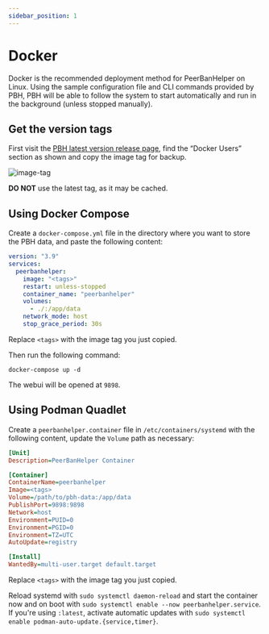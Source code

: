 ```yaml
---
sidebar_position: 1
---
```


# Docker

Docker is the recommended deployment method for PeerBanHelper on Linux. Using the sample configuration file and CLI commands provided by PBH, PBH will be able to follow the system to start automatically and run in the background (unless stopped manually).

## Get the version tags

First visit the [PBH latest version release page](https://github.com/PBH-BTN/PeerBanHelper/releases/latest), find the “Docker Users” section as shown and copy the image tag for backup.

![image-tag](./assets/docker-tag.png)

**DO NOT** use the latest tag, as it may be cached.

## Using Docker Compose

Create a `docker-compose.yml` file in the directory where you want to store the PBH data, and paste the following content:

```yaml
version: "3.9"
services:
  peerbanhelper:
    image: "<tags>"
    restart: unless-stopped
    container_name: "peerbanhelper"
    volumes:
      - ./:/app/data
    network_mode: host
    stop_grace_period: 30s
```

Replace `<tags>` with the image tag you just copied.

Then run the following command:

```shell
docker-compose up -d
```
The webui will be opened at `9898`.

## Using Podman Quadlet
Create a `peerbanhelper.container` file in `/etc/containers/systemd` with the following content, update the `Volume` path as necessary:
```ini
[Unit]
Description=PeerBanHelper Container

[Container]
ContainerName=peerbanhelper
Image=<tags>
Volume=/path/to/pbh-data:/app/data
PublishPort=9898:9898
Network=host
Environment=PUID=0
Environment=PGID=0
Environment=TZ=UTC
AutoUpdate=registry

[Install]
WantedBy=multi-user.target default.target
```

Replace `<tags>` with the image tag you just copied.

Reload systemd with `sudo systemctl daemon-reload` and start the container now and on boot with `sudo systemctl enable --now peerbanhelper.service`. If you're using `:latest`, activate automatic updates with `sudo systemctl enable podman-auto-update.{service,timer}`.
